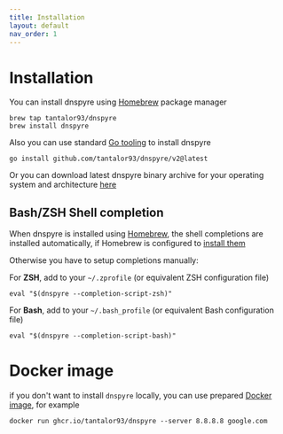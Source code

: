 ```yaml
---
title: Installation
layout: default
nav_order: 1
---
```


# Installation

You can install dnspyre using [Homebrew](https://brew.sh) package manager
```
brew tap tantalor93/dnspyre
brew install dnspyre
```

Also you can use standard [Go tooling](https://pkg.go.dev/cmd/go#hdr-Compile_and_install_packages_and_dependencies) to install dnspyre
```
go install github.com/tantalor93/dnspyre/v2@latest
```

Or you can download latest dnspyre binary archive for your operating system and architecture [here](https://github.com/Tantalor93/dnspyre/releases/latest)

## Bash/ZSH Shell completion
When dnspyre is installed using [Homebrew](https://brew.sh), the shell completions are installed automatically, if Homebrew is configured to [install them](https://docs.brew.sh/Shell-Completion)

Otherwise you have to setup completions manually:

For **ZSH**, add to your `~/.zprofile` (or equivalent ZSH configuration file)
```
eval "$(dnspyre --completion-script-zsh)"
```

For **Bash**, add to your `~/.bash_profile` (or equivalent Bash configuration file)
```
eval "$(dnspyre --completion-script-bash)"
```

# Docker image
if you don't want to install `dnspyre` locally, you can use prepared [Docker image](https://github.com/Tantalor93/dnspyre/pkgs/container/dnspyre),
for example 
```
docker run ghcr.io/tantalor93/dnspyre --server 8.8.8.8 google.com
```
